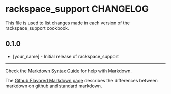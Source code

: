 rackspace_support CHANGELOG
============================

This file is used to list changes made in each version of the rackspace_support cookbook.

0.1.0
-----
- [your_name] - Initial release of rackspace_support

- - -
Check the [Markdown Syntax Guide](http://daringfireball.net/projects/markdown/syntax) for help with Markdown.

The [Github Flavored Markdown page](http://github.github.com/github-flavored-markdown/) describes the differences between markdown on github and standard markdown.
